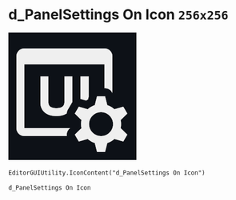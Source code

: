 # d_PanelSettings On Icon `256x256`
<img src="/img/d_PanelSettings%20On%20Icon.png" width=256 height=256>

``` CSharp
EditorGUIUtility.IconContent("d_PanelSettings On Icon")
```
```
d_PanelSettings On Icon
```
